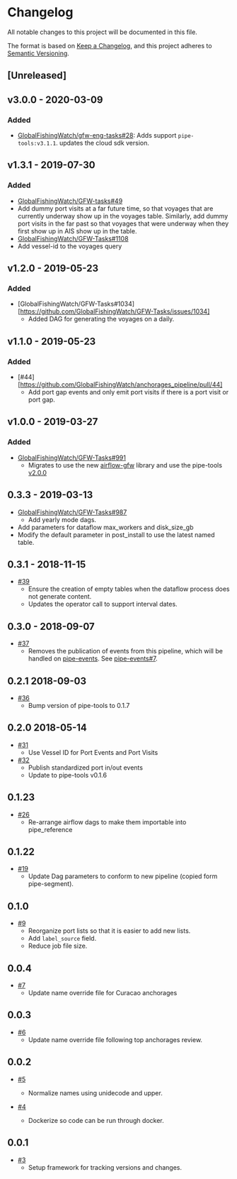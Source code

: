 # Changelog

All notable changes to this project will be documented in this file.

The format is based on [Keep a
Changelog](https://keepachangelog.com/en/1.0.0/), and this project adheres to
[Semantic Versioning](https://semver.org/spec/v2.0.0.html).

## [Unreleased]

## v3.0.0 - 2020-03-09

### Added

* [GlobalFishingWatch/gfw-eng-tasks#28](https://github.com/GlobalFishingWatch/gfw-eng-tasks/issues/28): Adds
    support `pipe-tools:v3.1.1`.
    updates the cloud sdk version.

## v1.3.1 - 2019-07-30

### Added

* [GlobalFishingWatch/GFW-tasks#49](https://github.com/GlobalFishingWatch/anchorages_pipeline/pull/49)
 * Add dummy port visits at a far future time, so that voyages that are currently underway show up in the voyages table. Similarly, add dummy port visits in the
far past so that voyages that were underway when they first show up in AIS show up in the table.
* [GlobalFishingWatch/GFW-Tasks#1108](https://github.com/GlobalFishingWatch/GFW-Tasks/issues/1108) 
 * Add vessel-id to the voyages query

## v1.2.0 - 2019-05-23

### Added

* [GlobalFishingWatch/GFW-Tasks#1034][https://github.com/GlobalFishingWatch/GFW-Tasks/issues/1034]
  * Added DAG for generating the voyages on a daily.

## v1.1.0 - 2019-05-23

### Added

* [#44][https://github.com/GlobalFishingWatch/anchorages_pipeline/pull/44]
  * Add port gap events and only emit port visits if there is a port visit
    or port gap.

## v1.0.0 - 2019-03-27

### Added

* [GlobalFishingWatch/GFW-Tasks#991](https://github.com/GlobalFishingWatch/GFW-Tasks/issues/991)
   * Migrates to use the new [airflow-gfw](https://github.com/GlobalFishingWatch/airflow-gfw) library and use the pipe-tools [v2.0.0](https://github.com/GlobalFishingWatch/pipe-tools/releases/tag/v2.0.0)

## 0.3.3 - 2019-03-13

* [GlobalFishingWatch/GFW-Tasks#987](https://github.com/GlobalFishingWatch/GFW-Tasks/issues/987)
  * Add yearly mode dags.
* Add parameters for dataflow max_workers and disk_size_gb  
* Modify the default parameter in post_install to use the latest named table.

## 0.3.1 - 2018-11-15

* [#39](https://github.com/GlobalFishingWatch/anchorages_pipeline/pull/39)
  * Ensure the creation of empty tables when the dataflow process does not generate content.
  * Updates the operator call to support interval dates.

## 0.3.0 - 2018-09-07

* [#37](https://github.com/GlobalFishingWatch/anchorages_pipeline/pull/37)
  * Removes the publication of events from this pipeline, which will be handled on [pipe-events](https://github.com/globalfishingwatch/pipe-events). See [pipe-events#7](https://github.com/GlobalFishingWatch/pipe-events/pull/7).

## 0.2.1 2018-09-03

* [#36](https://github.com/GlobalFishingWatch/anchorages_pipeline/pull/36)
  * Bump version of pipe-tools to 0.1.7

## 0.2.0  2018-05-14

* [#31](https://github.com/GlobalFishingWatch/anchorages_pipeline/pull/31)
  * Use Vessel ID for Port Events and Port Visits
* [#32](https://github.com/GlobalFishingWatch/anchorages_pipeline/pull/32)
  * Publish standardized port in/out events
  * Update to pipe-tools v0.1.6  

## 0.1.23

* [#26](https://github.com/GlobalFishingWatch/anchorages_pipeline/pull/26)
  * Re-arrange airflow dags to make them importable into pipe_reference

## 0.1.22

* [#19](https://github.com/GlobalFishingWatch/anchorages_pipeline/pull/19)
  * Update Dag parameters to conform to new pipeline (copied form pipe-segment).

## 0.1.0

* [#9](https://github.com/GlobalFishingWatch/anchorages_pipeline/pull/9)
  * Reorganize port lists so that it is easier to add new lists.
  * Add `label_source` field.
  * Reduce job file size.

## 0.0.4

* [#7](https://github.com/GlobalFishingWatch/anchorages_pipeline/pull/7)
  * Update name override file for Curacao anchorages

## 0.0.3

* [#6](https://github.com/GlobalFishingWatch/anchorages_pipeline/pull/6)
  * Update name override file following top anchorages review.

## 0.0.2

* [#5](https://github.com/GlobalFishingWatch/anchorages_pipeline/pull/5)
  * Normalize names using unidecode and upper.

* [#4](https://github.com/GlobalFishingWatch/anchorages_pipeline/pull/4)
  * Dockerize so code can be run through docker.

## 0.0.1

* [#3](https://github.com/GlobalFishingWatch/anchorages_pipeline/pull/3)
  * Setup framework for tracking versions and changes.
